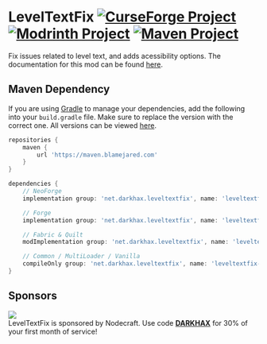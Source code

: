 <!-- name-start -->
# LevelTextFix [![CurseForge Project](https://img.shields.io/curseforge/dt/840817?logo=curseforge&label=CurseForge&style=flat-square&labelColor=2D2D2D&color=555555)](https://www.curseforge.com/minecraft/mc-mods/level-text-fix) [![Modrinth Project](https://img.shields.io/modrinth/dt/trJAIZhE?logo=modrinth&label=Modrinth&style=flat-square&labelColor=2D2D2D&color=555555)](https://modrinth.com/mod/level-text-fix) [![Maven Project](https://img.shields.io/maven-metadata/v?style=flat-square&logoColor=D31A38&labelColor=2D2D2D&color=555555&label=Latest&logo=gradle&metadataUrl=https%3A%2F%2Fmaven.blamejared.com%2Fnet%2Fdarkhax%2Fleveltextfix%2Fleveltextfix-common-1.21.1%2Fmaven-metadata.xml)](https://maven.blamejared.com/net/darkhax/leveltextfix)
<!-- name-end -->
<!-- description-start -->
Fix issues related to level text, and adds acessibility options. The documentation for this mod can be found [here](https://docs.darkhax.net/mods/leveltextfix).
<!-- description-end -->

<!-- maven-start -->
## Maven Dependency

If you are using [Gradle](https://gradle.org) to manage your dependencies, add the following into your `build.gradle` file. Make sure to replace the version with the correct one. All versions can be viewed [here](https://maven.blamejared.com/net/darkhax/leveltextfix).

```gradle
repositories {
    maven { 
        url 'https://maven.blamejared.com'
    }
}

dependencies {
    // NeoForge
    implementation group: 'net.darkhax.leveltextfix', name: 'leveltextfix-neoforge-1.21.1', version: '21.1.0'

    // Forge
    implementation group: 'net.darkhax.leveltextfix', name: 'leveltextfix-forge-1.21.1', version: '21.1.0'

    // Fabric & Quilt
    modImplementation group: 'net.darkhax.leveltextfix', name: 'leveltextfix-fabric-1.21.1', version: '21.1.0'

    // Common / MultiLoader / Vanilla
    compileOnly group: 'net.darkhax.leveltextfix', name: 'leveltextfix-common-1.21.1', version: '21.1.0'
}
```
<!-- maven-end -->

<!-- sponsor-start -->
## Sponsors

[![](https://assets.blamejared.com/nodecraft/darkhax.jpg)](https://nodecraft.com/r/darkhax)    
LevelTextFix is sponsored by Nodecraft. Use code **[DARKHAX](https://nodecraft.com/r/darkhax)** for 30% of your first month of service!
<!-- sponsor-end -->
